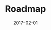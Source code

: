 ---
title: Roadmap
linktitle: Roadmap
description: What's on horizon, what's next
date: 2017-02-01
publishdate: 2017-02-01
lastmod: 2017-02-01
keywords: [ssg,static,performance,security]
menu:
  docs:
    parent: "about"
    weight: 3
weight: 3
sections_weight: 3
draft: false
aliases: []
toc: false
---